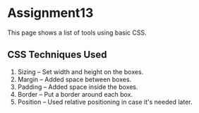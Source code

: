# Assignment13

This page shows a list of tools using basic CSS.

## CSS Techniques Used

1. Sizing – Set width and height on the boxes.
2. Margin – Added space between boxes.
3. Padding – Added space inside the boxes.
4. Border – Put a border around each box.
5. Position – Used relative positioning in case it's needed later.

